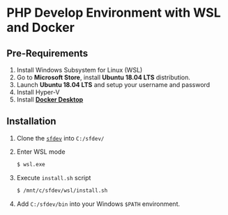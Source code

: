 PHP Develop Environment with WSL and Docker
===========================================

## Pre-Requirements

1. Install Windows Subsystem for Linux (WSL)
2. Go to **Microsoft Store**, install **Ubuntu 18.04 LTS** distribution.
3. Launch **Ubuntu 18.04 LTS** and setup your username and password
4. Install Hyper-V
5. Install **[Docker Desktop](https://hub.docker.com/editions/community/docker-ce-desktop-windows)**

## Installation

1. Clone the [`sfdev`](https://github.com/LeoOnTheEarth/sfdev) into `C:/sfdev/`
2. Enter WSL mode  

   ```bash
   $ wsl.exe
   ```

3. Execute `install.sh` script  
   
   ```bash
   $ /mnt/c/sfdev/wsl/install.sh
   ```

4. Add `C:/sfdev/bin` into your Windows `$PATH` environment. 

